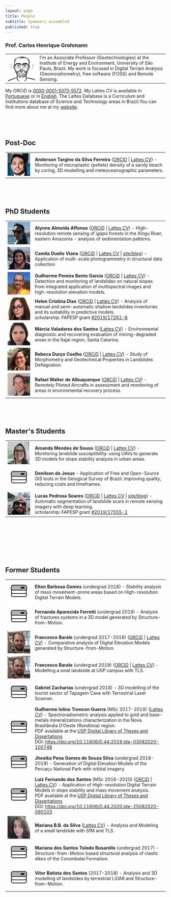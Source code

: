 ```yaml
---
layout: page
title: People
subtitle: Spammers assembled
published: true
---
```


### Prof. Carlos Henrique Grohmann

<table class="table-borderless" style="width:100%">
  <tr>
    <td width="20%"> <img src="/img/people/doodle_crop25.jpg" class="img-circle" width="99%"> </td>
    <td width="80%"> I'm an Associate Professor (Geotechnologies) at the Institute of Energy and Environment, University of São Paulo, Brazil. My work is focused in Digital Terrain Analysis (Geomorphometry), free software (FOSS) and Remote Sensing. </td> 
  </tr>
</table>

My ORCiD is [0000-0001-5073-5572](http://orcid.org/0000-0001-5073-5572). My Lattes CV is available in [Portuguese](http://lattes.cnpq.br/5846052449613692) or in [English](http://buscatextual.cnpq.br/buscatextual/visualizacv.do?metodo=apresentar&id=K4769337Z5&idiomaExibicao=2). The Lattes Database is a Curriculum and institutions database of Science and Technology areas in Brazil.You can find more about me at my [website](http://carlosgrohmann.com).


&nbsp;

&nbsp;

## Post-Doc

<table class="table-borderless" style="width:100%">
  <tr>
    <td width="17%"> <img src="/img/people/anderson.jpg" class="img-circle" width="99%"> </td>
    <td width="83%"> <b>Anderson Targino da Silva Ferreira</b> (<a href="http://orcid.org/0000-0002-0440-6273">ORCiD</a> | <a href="http://lattes.cnpq.br/2987031006640819">Lattes CV</a>) - Monitoring of microplastic (pellets) density of a sandy beach by coring, 3D modelling and meteoceanographic parameters. </td> 
  </tr>
</table>


&nbsp;

&nbsp;

## PhD Students

<table class="table-borderless" style="width:100%">
  <tr>
    <td width="17%"> <img src="/img/people/alynne.jpg" class="img-circle" width="99%"> </td>
    <td width="83%"> <b>Alynne Almeida Affonso</b> (<a href="http://orcid.org/0000-0002-2646-3922">ORCiD</a> | <a href="http://lattes.cnpq.br/3330746311709629">Lattes CV</a>) - High-resolution remote sensing of <i>igapó</i> forests in the Xingu River, eastern Amazonia - analysis of sedimentation patterns. </td> 
  </tr> 
  <tr>
    <td width="17%"> <img src="/img/people/camila.jpg" class="img-circle" width="99%"> </td>
    <td width="83%"> <b>Camila Duelis Viana</b> (<a href="http://orcid.org/0000-0001-7093-0244">ORCiD</a> | <a href="http://lattes.cnpq.br/8408152690266564">Lattes CV</a> | <a href="https://cdviana.github.io/">site/blog</a>) - Application of multi-scale photogrammetry in structural data collection </td> 
  </tr>
  <tr>
    <td width="17%"> <img src="/img/people/guilherme.jpg" class="img-circle" width="99%"> </td>
    <td width="83%"> <b>Guilherme Pereira Bento Garcia</b> (<a href="http://orcid.org/0000-0003-1209-7842">ORCiD</a> | <a href="http://lattes.cnpq.br/8143036335035110">Lattes CV</a>) - Detection and monitoring of landslides on natural slopes from integrated application of multispectral images and high-resolution elevation models. </td> 
  </tr>
  <tr>
    <td width="17%"> <img src="/img/people/helen.jpg" class="img-circle" width="99%"> </td>
    <td width="83%"> <b>Helen Cristina Dias</b> (<a href="http://orcid.org/0000-0002-5006-7006">ORCiD</a> | <a href="http://lattes.cnpq.br/6662222026617086">Lattes CV</a>) - Analysis of manual and semi-automatic shallow landslides inventories and its suitability in predictive models. <br> scholarship: FAPESP grant <a href="https://bv.fapesp.br/49547">#2019/17261-8</a></td> 
  </tr>
  <tr>
    <td width="17%"> <img src="/img/people/marcia.jpg" class="img-circle" width="99%"> </td>
    <td width="83%"> <b>Márcia Valadares dos Santos</b> (<a href="http://lattes.cnpq.br/4630051898845467">Lattes CV</a>) - Environmental diagnostic and recovering evaluation of mining-degraded areas in the Itajaí region, Santa Catarina. </td> 
  </tr>
  <tr>
    <td width="17%"> <img src="/img/people/rebeca.jpeg" class="img-circle" width="99%"> </td>
    <td width="83%"> <b>Rebeca Durço Coelho</b> (<a href="http://orcid.org/0000-0003-2131-8862">ORCiD</a> | <a href="http://lattes.cnpq.br/6253625584264789">Lattes CV</a>) - Study of Morphometry and Geotechnical Properties in Landslides Deflagration. </td> 
  </tr>    
  <tr>
    <td width="17%"> <img src="/img/people/rafael.jpg" class="img-circle" width="99%"> </td>
    <td width="83%"> <b>Rafael Walter de Albuquerque</b> (<a href="http://orcid.org/0000-0002-4294-5876">ORCiD</a> | <a href="http://lattes.cnpq.br/1122324819287451">Lattes CV</a>) - Remotely Piloted Aircrafts in assessment and monitoring of areas in environmental recovery process. </td> 
  </tr>    
</table>


&nbsp;

&nbsp;

## Master's Students

<table class="table-borderless" style="width:100%">
  <tr>
    <td width="17%"> <img src="/img/people/amanda.jpg" class="img-circle" width="99%"> </td>
    <td width="83%"> <b>Amanda Mendes de Sousa</b>  (<a href="http://orcid.org/0000-0003-2264-5531">ORCiD</a> | <a href="http://lattes.cnpq.br/1341083329457480">Lattes CV</a>) - Monitoring landslide susceptibility: using UAVs to generate 3D models for slope stability analysis in urban areas. </td> 
  </tr>
  <tr>
    <td width="17%"> <img src="/img/logos/spamlab_avatar.png" class="img-circle" width="99%"> </td>
    <td width="83%"> <b>Denilson de Jesus</b> - Application of Free and Open-Source GIS tools in the Gelogical Survey of Brazil: improving quality, reducing costs and timeframes. </td> 
  </tr>
  <tr>
    <td width="17%"> <img src="/img/people/lucas.png" class="img-circle" width="99%"> </td>
    <td width="83%"> <b>Lucas Pedrosa Soares</b> (<a href="http://orcid.org/0000-0002-6980-597X">ORCiD</a> | <a href="http://lattes.cnpq.br/0242746303744589">Lattes CV</a> | <a href="https://lpsmlgeo.github.io/">site/blog</a>) - Automatic segmentation of landslide scars in remote sensing imagery with deep learning. <br> scholarship: FAPESP grant <a href="https://bv.fapesp.br/49430">#2019/17555-1</a> </td> 
  </tr>
</table>

 <!--  <tr>
    <td width="17%"> <img src="/img/logos/spamlab_avatar.png" class="img-circle" width="99%"> </td>
    <td width="83%"> <b>Luiz Fernando dos Santos</b>  (<a href="http://orcid.org/0000-0003-2165-8058">ORCiD</a> | <a href="http://lattes.cnpq.br/9493267099200912">Lattes CV</a>) - Application of High-resolution Digital Terrain Models in slope stability and mass movement analysis. </td> 
  </tr> -->






&nbsp;

&nbsp;

<!-- ## Undergrad Students


<table class="table-borderless" style="width:100%">
  <tr>
    <td width="17%"> <img src="/img/people/marianabb2.jpg" class="img-circle" width="99%"> </td>
    <td width="83%"> <b>Mariana B.B. da Silva</b> (<a href="http://lattes.cnpq.br/6596101972048688">Lattes CV</a>) - Analisis and Modelling of a smal landslide with SfM and TLS. </td> 
  </tr>
</table> -->



&nbsp;

&nbsp;

## Former Students

<table class="table-borderless" style="width:100%">
<tr>
    <td width="17%"> <img src="/img/logos/spamlab_avatar.png" class="img-circle" width="99%"> </td>
    <td width="83%"> <b>Elton Barbosa Gomes</b> (undergrad 2018) - Stability analysis of mass movement-prone areas based on High-resolution Digital Terrain Models.
    </td>
</tr>


<tr>
    <td width="17%"> <img src="/img/logos/spamlab_avatar.png" class="img-circle" width="99%"> </td>
    <td width="83%"> <b>Fernanda Aparecida Ferretti</b> (undergrad 2018) - Analysis of fractures systems in a 3D model generated by Structure-from-Motion.
    </td>
</tr>


<tr>
    <td width="17%"> <img src="/img/people/francesco.jpg" class="img-circle" width="99%"> </td>
    <td width="83%"> <b>Francesco Barale</b> (undergrad 2017-2018) (<a href="http://orcid.org/0000-0002-2527-3617">ORCiD</a> | <a href="http://lattes.cnpq.br/0059823974469880">Lattes CV</a>) - Comparative analysis of Digital Elevation Models generated by Structure-from-Motion.
    </td>
</tr>


<tr>
    <td width="17%"> <img src="/img/people/francesco.jpg" class="img-circle" width="99%"> </td>
    <td width="83%"> <b>Francesco Barale</b> (undergrad 2019) (<a href="http://orcid.org/0000-0002-2527-3617">ORCiD</a> | <a href="http://lattes.cnpq.br/0059823974469880">Lattes CV</a>) - Modelling a smal landslide at USP campus with TLS.
    </td>
</tr>


<tr>
    <td width="17%"> <img src="/img/logos/spamlab_avatar.png" class="img-circle" width="99%"> </td>
    <td width="83%"> <b>Gabriel Zacharias</b> (undergrad 2018) - 3D modelling of the tourist sector of Tapagem Cave with Terrestrial Laser Scanner.
    </td>
</tr>


<tr>
    <td width="17%"> <img src="/img/logos/spamlab_avatar.png" class="img-circle" width="99%"> </td>
    <td width="83%"> <b>Guilherme Iolino Troncon Guerra</b> (MSc 2017-2019) (<a href="http://lattes.cnpq.br/7286539851867175">Lattes CV</a>) - Spectroradiometric analysis applied to gold and base-metals mineralizations characterization in the Nova Brasilândia D’Oeste (Rondônia) region.<br> 
    PDF available at the <a href="https://www.teses.usp.br/teses/disponiveis/44/44137/tde-03082020-100748/pt-br.php2">USP Digital Library of Theses and Dissertations<br> </a>
    DOI: <a href="https://doi.org/10.11606/D.44.2019.tde-03082020-100748">https://doi.org/10.11606/D.44.2019.tde-03082020-100748</a>
    </td>
</tr>


<tr>
    <td width="17%"> <img src="/img/logos/spamlab_avatar.png" class="img-circle" width="99%"> </td>
    <td width="83%"> <b>Jhesika Pena Gomes de Souza Silva</b> (undergrad 2018-2019) - Generation of Digital Elevation Models of the Peruaçu National Park with orbital imagery.
    </td>
</tr>


<tr>
    <td width="17%"> <img src="/img/logos/spamlab_avatar.png" class="img-circle" width="99%"> </td>
    <td width="83%"> <b>Luiz Fernando dos Santos</b> (MSc 2016-2020) (<a href="http://orcid.org/0000-0003-2165-8058">ORCiD</a> | <a href="http://lattes.cnpq.br/9493267099200912">Lattes CV</a>) - Application of High-resolution Digital Terrain Models in slope stability and mass movement analysis.<br> 
    PDF available at the <a href="https://www.teses.usp.br/teses/disponiveis/44/44137/tde-25082020-090103/pt-br.php2">USP Digital Library of Theses and Dissertations<br> </a>
    DOI: <a href="https://doi.org/10.11606/D.44.2020.tde-25082020-090103">https://doi.org/10.11606/D.44.2020.tde-25082020-090103</a>
    </td>
</tr>


  <tr>
    <td width="17%"> <img src="/img/people/marianabb2.jpg" class="img-circle" width="99%"> </td>
    <td width="83%"> <b>Mariana B.B. da Silva</b> (<a href="http://lattes.cnpq.br/6596101972048688">Lattes CV</a>) - Analysis and Modeling of a small landslide with SfM and TLS. </td> 
  </tr>

<tr>
    <td width="17%"> <img src="/img/logos/spamlab_avatar.png" class="img-circle" width="99%"> </td>
    <td width="83%"> <b>Mariana dos Santos Toledo Busarello</b> (undergrad 2017) - Structure-from-Motion based structural analysis of clastic dikes of the Corumbataí Formation.
    </td>
</tr>


<tr>
    <td width="17%"> <img src="/img/logos/spamlab_avatar.png" class="img-circle" width="99%"> </td>
    <td width="83%"> <b>Vitor Batista dos Santos</b> (2017-2018) - Analysis and 3D modelling of landslides by terrestrial LiDAR and Structure-from-Motion.
    </td>
</tr>

</table>
<!-- 
**Elton Barbosa Gomes** (undergrad 2018)  
Stability analysis of mass movement-prone areas based on High-resolution Digital Terrain Models   

**Fernanda Aparecida Ferretti** (undergrad 2018)  
Analysis of fractures systems in a 3D model generated by Structure-from-Motion  



**Francesco Barale** (undergrad 2017-2018) (<a href="http://orcid.org/0000-0002-2527-3617">ORCiD</a> | <a href="http://lattes.cnpq.br/0059823974469880">Lattes CV</a>)  
Comparative analysis of Digital Elevation Models generated by Structure-from-Motion  

**Francesco Barale**  
Modelling a smal landslide at USP campus with TLS  

**Gabriel Zacharias** (undergrad 2018)  
3D modelling of the tourist sector of Tapagem Cave with Terrestrial Laser Scanner  


**Jhesika Pena Gomes de Souza Silva** (undergrad 2018-2019)  
Generation of Digital Elevation Models of the Peruaçu National Park with orbital imagery  

**Guilherme Iolino Troncon Guerra** (MSc 2017-2019) (<a href="http://lattes.cnpq.br/7286539851867175">Lattes CV</a>)  
Spectroradiometric analysis applied to gold and base-metals mineralizations characterization in the Nova Brasilândia D’Oeste (Rondônia) region  
PDF available at the [USP Digital Library of Theses and Dissertations](https://www.teses.usp.br/teses/disponiveis/44/44137/tde-03082020-100748/pt-br.php)  
https://doi.org/10.11606/D.44.2019.tde-03082020-100748  

 -->

<!-- **Luiz Fernando dos Santos** (MSc 2016-2020) (<a href="http://orcid.org/0000-0003-2165-8058">ORCiD</a> \|<a href="http://lattes.cnpq.br/9493267099200912">Lattes CV</a>) Application of High-resolution Digital Terrain Models in slope stability and mass movement analysis  
 -->
<!-- 
**Mariana dos Santos Toledo Busarello** (undergrad 2017)  
Structure-from-Motion based structural analysis of clastic dikes of the Corumbataí Formation  

**Vitor Batista dos Santos** (undergrad 2017-2018)  
Analysis and 3D modelling of landslides by terrestrial LiDAR and Structure-from-Motion   -->
&nbsp;


